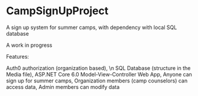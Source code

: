 # CampSignUpProject

A sign up system for summer camps, with dependency with local SQL database

A work in progress

Features:

Auth0 authorization (organization based), \n
SQL Database (structure in the Media file),
ASP.NET Core 6.0 Model-View-Controller Web App,
Anyone can sign up for summer camps, 
Organization members (camp counselors) can access data,
Admin members can modify data
